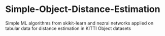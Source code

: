 # Simple-Object-Distance-Estimation
Simple ML algorithms from skikit-learn and nezral networks applied on tabular data for distance estimation in KITTI Object datasets 
